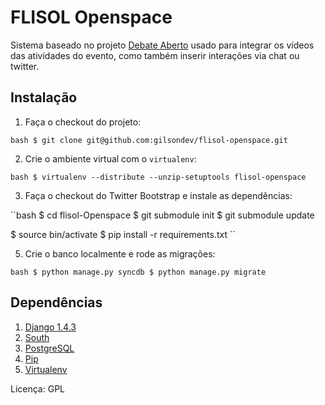 # FLISOL Openspace


Sistema baseado no projeto [Debate Aberto](https://github.com/pr-snas/debateaberto) usado para integrar os vídeos das atividades
do evento, como também inserir interações via chat ou twitter.

## Instalação

1. Faça o checkout do projeto:

``bash
$ git clone git@github.com:gilsondev/flisol-openspace.git
``

2. Crie o ambiente virtual com o ``virtualenv``:

``bash
$ virtualenv --distribute --unzip-setuptools flisol-openspace
``

3. Faça o checkout do Twitter Bootstrap e instale as dependências:

``bash
$ cd flisol-Openspace
$ git submodule init
$ git submodule update

$ source bin/activate
$ pip install -r requirements.txt
``

5. Crie o banco localmente e rode as migrações:

``bash
$ python manage.py syncdb
$ python manage.py migrate
``

## Dependências

1. [Django 1.4.3](https://djangoproject.com)
2. [South](http://south.aeracode.org)
3. [PostgreSQL](http://www.postgresql.org/)
4. [Pip](https://pypi.python.org/pypi/pip)
5. [Virtualenv](https://pypi.python.org/pypi/virtualenv)

Licença: GPL

